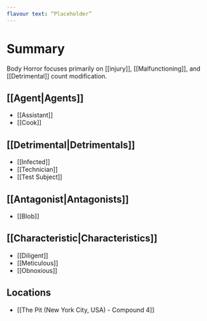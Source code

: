 ```yaml
---
flavour text: “Placeholder”
---
```

# Summary
Body Horror focuses primarily on [[injury]], [[Malfunctioning]], and [[Detrimental]] count modification.

## [[Agent|Agents]]
- [[Assistant]]
- [[Cook]]

## [[Detrimental|Detrimentals]]
- [[Infected]]
- [[Technician]]
- [[Test Subject]]

## [[Antagonist|Antagonists]]
- [[Blob]]

## [[Characteristic|Characteristics]]
- [[Diligent]]
- [[Meticulous]]
- [[Obnoxious]]

## Locations
- [[The Pit (New York City, USA) - Compound 4]]